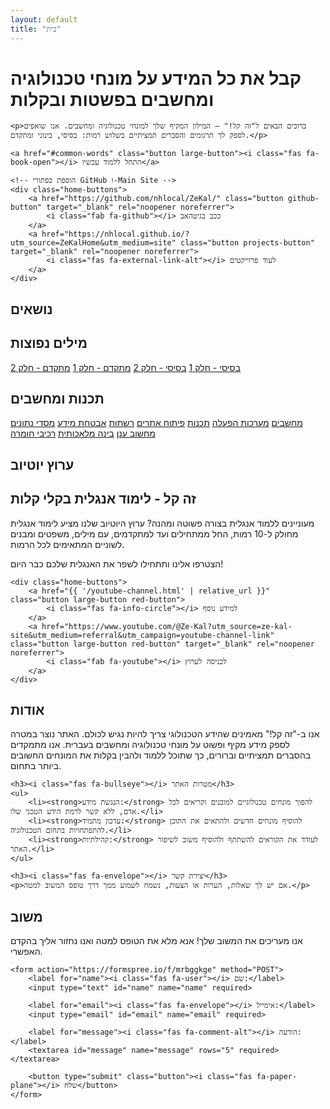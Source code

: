 ```yaml
---
layout: default
title: "בית"
---
```


<div class="first-section">
    <h1>קבל את כל המידע על מונחי טכנולוגיה ומחשבים בפשטות ובקלות</h1>

    <p>ברוכים הבאים ל"זה קל!" – המילון המקיף שלך למונחי טכנולוגיה ומחשבים. אנו שואפים לספק לך תרגומים והסברים תמציתיים בשלוש רמות: בסיסי, בינוני ומתקדם.</p>

    <a href="#common-words" class="button large-button"><i class="fas fa-book-open"></i> התחל ללמוד עכשיו</a>
    
    <!-- הוספת כפתורי GitHub ו-Main Site -->
    <div class="home-buttons">
        <a href="https://github.com/nhlocal/ZeKal/" class="button github-button" target="_blank" rel="noopener noreferrer">
            <i class="fab fa-github"></i> ככב בגיטהאב
        </a>
        <a href="https://nhlocal.github.io/?utm_source=ZeKalHome&utm_medium=site" class="button projects-button" target="_blank" rel="noopener noreferrer">
            <i class="fas fa-external-link-alt"></i> לעוד פרוייקטים
        </a>
    </div>
</div>

## <a id="topics"></a><i class="fas fa-th-large"></i> נושאים

<h2 id="common-words"><a id="common-words"></a><i class="fas fa-language"></i> מילים נפוצות</h2>

<div class="topics-grid">
    <!-- כפתורי הנושאים הקיימים -->
    <a href="{{ '/topics/basic-words-1.html' | relative_url }}" class="button"><i class="fas fa-graduation-cap"></i> בסיסי - חלק 1</a>
	<a href="{{ '/topics/basic-words-2.html' | relative_url }}" class="button"><i class="fas fa-graduation-cap"></i> בסיסי - חלק 2</a>
	<a href="{{ '/topics/advanced-words-1.html' | relative_url }}" class="button"><i class="fas fa-rocket"></i> מתקדם - חלק 1</a>
	<a href="{{ '/topics/advanced-words-2.html' | relative_url }}" class="button"><i class="fas fa-rocket"></i> מתקדם - חלק 2</a>
</div>

<h2 id="programming-and-computers"><a id="programming-and-computers"></a><i class="fas fa-laptop-code"></i> תכנות ומחשבים</h2>

<div class="topics-grid">
    <!-- כפתורי הנושאים הקיימים -->
    <a href="{{ '/topics/computers.html' | relative_url }}" class="button"><i class="fas fa-laptop"></i> מחשבים</a>
    <a href="{{ '/topics/operating-systems.html' | relative_url }}" class="button"><i class="fas fa-desktop"></i> מערכות הפעלה</a>
    <a href="{{ '/topics/programming-languages.html' | relative_url }}" class="button"><i class="fas fa-code"></i> תכנות</a>
    <a href="{{ '/topics/web-development.html' | relative_url }}" class="button"><i class="fas fa-globe"></i> פיתוח אתרים</a>
    <a href="{{ '/topics/networking.html' | relative_url }}" class="button"><i class="fas fa-network-wired"></i> רשתות</a>
    <a href="{{ '/topics/cybersecurity.html' | relative_url }}" class="button"><i class="fas fa-shield-alt"></i> אבטחת מידע</a>
    <a href="{{ '/topics/databases.html' | relative_url }}" class="button"><i class="fas fa-database"></i> מסדי נתונים</a>
    <a href="{{ '/topics/cloud-computing.html' | relative_url }}" class="button"><i class="fas fa-cloud"></i> מחשוב ענן</a>
    <a href="{{ '/topics/artificial-intelligence.html' | relative_url }}" class="button"><i class="fas fa-robot"></i> בינה מלאכותית</a>
    <a href="{{ '/topics/hardware-components.html' | relative_url }}" class="button"><i class="fas fa-microchip"></i> רכיבי חומרה</a>
</div>

## <a id="youtube-channel"></a><i class="fab fa-youtube"></i> ערוץ יוטיוב

<div class="section red-section">
    <h2>זה קל - לימוד אנגלית בקלי קלות</h2>
    <p>מעוניינים ללמוד אנגלית בצורה פשוטה ומהנה? ערוץ היוטיוב שלנו מציע לימוד אנגלית מחולק ל-10 רמות, החל ממתחילים ועד למתקדמים, עם מילים, משפטים ומבנים לשוניים המתאימים לכל הרמות.</p>
    <p>הצטרפו אלינו ותתחילו לשפר את האנגלית שלכם כבר היום!</p>
    
    <div class="home-buttons">
        <a href="{{ '/youtube-channel.html' | relative_url }}" class="button large-button red-button">
            <i class="fas fa-info-circle"></i> למידע נוסף
		</a>
		<a href="https://www.youtube.com/@Ze-Kal?utm_source=ze-kal-site&utm_medium=referral&utm_campaign=youtube-channel-link" class="button large-button red-button" target="_blank" rel="noopener noreferrer">
			<i class="fab fa-youtube"></i> לכניסה לערוץ
		</a>
    </div>
</div>

## <a id="about"></a><i class="fas fa-info-circle"></i> אודות

<div class="section">
    <p>אנו ב-"זה קל!" מאמינים שהידע הטכנולוגי צריך להיות נגיש לכולם. האתר נוצר במטרה לספק מידע מקיף ופשוט על מונחי טכנולוגיה ומחשבים בעברית. אנו מתמקדים בהסברים תמציתיים וברורים, כך שתוכל ללמוד ולהבין בקלות את המונחים החשובים ביותר בתחום.</p>

    <h3><i class="fas fa-bullseye"></i> מטרות האתר</h3>
    <ul>
        <li><strong>הנגשת מידע:</strong> להפוך מונחים טכנולוגיים למובנים וקריאים לכל אדם, ללא קשר לרמת הידע הטכני שלו.</li>
        <li><strong>עדכון מתמיד:</strong> להוסיף מונחים חדשים ולהתאים את התוכן להתפתחויות בתחום הטכנולוגיה.</li>
        <li><strong>קהילתיות:</strong> לעודד את הקוראים להשתתף ולהוסיף משוב לשיפור האתר.</li>
    </ul>

    <h3><i class="fas fa-envelope"></i> יצירת קשר</h3>
    <p>אם יש לך שאלות, הערות או הצעות, נשמח לשמוע ממך דרך טופס המשוב למטה.</p>
</div>

## <a id="feedback"></a><i class="fas fa-comment"></i> משוב

<div class="section">
    אנו מעריכים את המשוב שלך! אנא מלא את הטופס למטה ואנו נחזור אליך בהקדם האפשרי.

    <form action="https://formspree.io/f/mrbggkge" method="POST">
        <label for="name"><i class="fas fa-user"></i> שם:</label>
        <input type="text" id="name" name="name" required>

        <label for="email"><i class="fas fa-envelope"></i> אימייל:</label>
        <input type="email" id="email" name="email" required>

        <label for="message"><i class="fas fa-comment-alt"></i> הודעה:</label>
        <textarea id="message" name="message" rows="5" required></textarea>

        <button type="submit" class="button"><i class="fas fa-paper-plane"></i> שלח</button>
    </form>
</div>